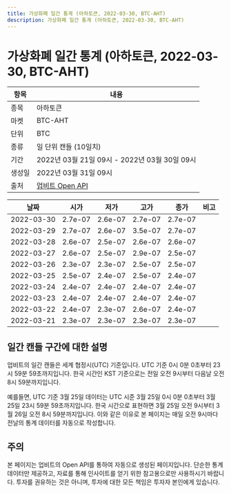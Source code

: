 ```yaml
---
title: 가상화폐 일간 통계 (아하토큰, 2022-03-30, BTC-AHT)
description: 가상화폐 일간 통계 (아하토큰, 2022-03-30, BTC-AHT)
---
```



가상화폐 일간 통계 (아하토큰, 2022-03-30, BTC-AHT)
===

|항목|내용|
|--|--|
|종목|아하토큰|
|마켓|BTC-AHT|
|단위|BTC|
|종류|일 단위 캔들 (10일치)|
|기간|2022년 03월 21일 09시 - 2022년 03월 30일 09시|
|생성일|2022년 03월 31일 09시|
|출처|[업비트 Open API](https://docs.upbit.com)|


|날짜|시가|저가|고가|종가|비고|
|--|--|--|--|--|--|
|2022-03-30|2.7e-07|2.6e-07|2.7e-07|2.7e-07|    |
|2022-03-29|2.7e-07|2.6e-07|3.5e-07|2.7e-07|    |
|2022-03-28|2.6e-07|2.5e-07|2.6e-07|2.6e-07|    |
|2022-03-27|2.6e-07|2.5e-07|2.9e-07|2.5e-07|    |
|2022-03-26|2.3e-07|2.3e-07|2.5e-07|2.5e-07|    |
|2022-03-25|2.5e-07|2.4e-07|2.5e-07|2.4e-07|    |
|2022-03-24|2.4e-07|2.4e-07|2.4e-07|2.4e-07|    |
|2022-03-23|2.4e-07|2.4e-07|2.4e-07|2.4e-07|    |
|2022-03-22|2.4e-07|2.3e-07|2.6e-07|2.4e-07|    |
|2022-03-21|2.3e-07|2.3e-07|2.3e-07|2.3e-07|    |


일간 캔들 구간에 대한 설명
---


업비트의 일간 캔들은 세계 협정시(UTC) 기준입니다. 
UTC 기준 0시 0분 0초부터 23시 59분 59초까지입니다. 
한국 시간인 KST 기준으로는 전일 오전 9시부터 다음날 오전 8시 59분까지입니다. 


예를들면, UTC 기준 3월 25일 데이터는 UTC 시준 3월 25일 0시 0분 0초부터 3월 25일 23시 59분 59초까지입니다. 
한국 시간으로 표현하면 3월 25일 오전 9시부터 3월 26일 오전 8시 59분까지입니다. 
이와 같은 이유로 본 페이지는 매일 오전 9시마다 전날의 통계 데이터를 자동으로 작성합니다. 


주의
---


본 페이지는 업비트의 Open API를 통하여 자동으로 생성된 페이지입니다. 
단순한 통계 데이터만 제공하고, 자료를 통해 인사이트를 얻기 위한 참고용으로만 사용하시기 바랍니다. 
투자를 권유하는 것은 아니며, 투자에 대한 모든 책임은 투자자 본인에게 있습니다. 
